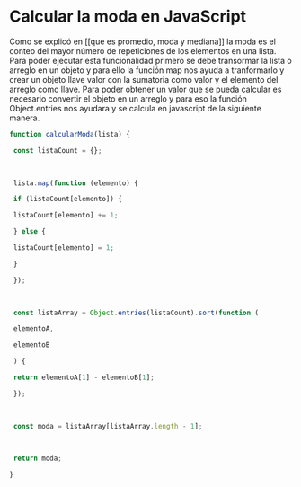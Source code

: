 # Calcular la moda en JavaScript

Como se explicó en [[que es promedio, moda y mediana]] la moda es el conteo del mayor número de repeticiones de los elementos en una lista. Para poder ejecutar esta funcionalidad primero se debe transormar la lista o arreglo en un objeto y para ello la función map nos ayuda a tranformarlo y crear un objeto llave valor con la sumatoria como valor y el elemento del arreglo como llave. Para poder obtener un valor que se pueda calcular es necesario convertir el objeto en un arreglo y para eso la función Object.entries nos ayudara y se calcula en javascript de la siguiente manera.

```js
function calcularModa(lista) {

 const listaCount = {};

  

 lista.map(function (elemento) {

 if (listaCount[elemento]) {

 listaCount[elemento] += 1;

 } else {

 listaCount[elemento] = 1;

 }

 });

  

 const listaArray = Object.entries(listaCount).sort(function (

 elementoA,

 elementoB

 ) {

 return elementoA[1] - elementoB[1];

 });

  

 const moda = listaArray[listaArray.length - 1];

  

 return moda;

}
```